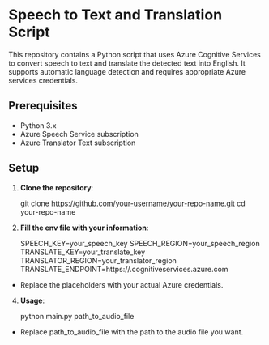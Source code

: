# Speech to Text and Translation Script

This repository contains a Python script that uses Azure Cognitive Services to convert speech to text and translate the detected text into English. It supports automatic language detection and requires appropriate Azure services credentials.

## Prerequisites

- Python 3.x
- Azure Speech Service subscription
- Azure Translator Text subscription

## Setup

1. **Clone the repository**:

   git clone https://github.com/your-username/your-repo-name.git
   cd your-repo-name

2. **Fill the env file with your information**:

   SPEECH_KEY=your_speech_key
   SPEECH_REGION=your_speech_region
   TRANSLATE_KEY=your_translate_key
   TRANSLATOR_REGION=your_translator_region
   TRANSLATE_ENDPOINT=https://<your-translator-resource-name>.cognitiveservices.azure.com

- Replace the placeholders with your actual Azure credentials.

4. **Usage**:

   python main.py path_to_audio_file

- Replace path_to_audio_file with the path to the audio file you want.



